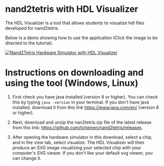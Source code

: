 # nand2tetris with HDL Visualizer

The HDL Visualizer is a tool that allows students to visualize hdl files developed for nand2tetris.

Below is a demo showing how to use the application (Click the image to be directed to the tutorial).

[![Nand2Tetris Hardware Simulator with HDL Visualizer](https://i.ytimg.com/vi/XjMr2jpy7mM/hqdefault.jpg)](https://www.youtube.com/watch?v=XjMr2jpy7mM)

# Instructions on downloading and using the tool (Windows, Linux)
1. First check you have java installed (version 8 or higher). You can check this by typing `java -version` in your terminal. If you don't have java installed, download it from this link https://www.java.com/en/ (version 8 or higher).

2. Next, download and unzip the nan2tetris.zip file of the latest release from this link: https://github.com/tcheinen/nand2tetris/releases.

3. After opening the hardware simulator in this download, select a chip, and in the view tab, select visualize. The HDL Visualizer will then produce an SVG image visualizing your selected chip with your computer's SVG viewer. If you don't like your default svg viewer, you can change it.
